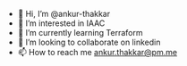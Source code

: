 - 👋 Hi, I’m @ankur-thakkar
- 👀 I’m interested in IAAC
- 🌱 I’m currently learning Terraform
- 💞️ I’m looking to collaborate on linkedin
- 📫 How to reach me ankur.thakkar@pm.me

<!---
ankur-thakkar/ankur-thakkar is a ✨ special ✨ repository because its `README.md` (this file) appears on your GitHub profile.
You can click the Preview link to take a look at your changes.
--->
